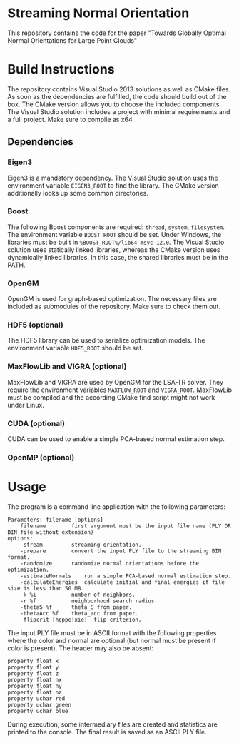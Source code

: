 # Streaming Normal Orientation
This repository contains the code for the paper "Towards Globally Optimal Normal Orientations for Large Point Clouds"

# Build Instructions
The repository contains Visual Studio 2013 solutions as well as CMake files. As soon as the dependencies are fulfilled, the code should build out of the box. The CMake version allows you to choose the included components. The Visual Studio solution includes a project with minimal requirements and a full project. Make sure to compile as x64.

## Dependencies
### Eigen3
Eigen3 is a mandatory dependency. The Visual Studio solution uses the environment variable `EIGEN3_ROOT` to find the library. The CMake version additionally looks up some common directories.

### Boost
The following Boost components are required: `thread`, `system`, `filesystem`. The environment variable `BOOST_ROOT` should be set. Under Windows, the libraries must be built in `%BOOST_ROOT%/lib64-msvc-12.0`. The Visual Studio solution uses statically linked libraries, whereas the CMake version uses dynamically linked libraries. In this case, the shared libraries must be in the PATH.

### OpenGM
OpenGM is used for graph-based optimization. The necessary files are included as submodules of the repository. Make sure to check them out.

### HDF5 (optional)
The HDF5 library can be used to serialize optimization models. The environment variable `HDF5_ROOT` should be set.

### MaxFlowLib and VIGRA (optional)
MaxFlowLib and VIGRA are used by OpenGM for the LSA-TR solver. They require the environment variables `MAXFLOW_ROOT` and `VIGRA_ROOT`. MaxFlowLib must be compiled and the according CMake find script might not work under Linux.

### CUDA (optional)
CUDA can be used to enable a simple PCA-based normal estimation step.

### OpenMP (optional)

# Usage
The program is a command line application with the following parameters:

```
Parameters: filename [options]
	filename        first argument must be the input file name (PLY OR BIN file without extension)
options:
	-stream         streaming orientation.
	-prepare        convert the input PLY file to the streaming BIN format.
	-randomize      randomize normal orientations before the optimization.
	-estimateNormals    run a simple PCA-based normal estimation step.
	-calculateEnergies  calculate initial and final energies if file size is less than 50 MB.
	-k %i           number of neighbors.
	-r %f           neighborhood search radius.
	-thetaS %f      theta_S from paper.
	-thetaAcc %f    theta_acc from paper.
	-flipcrit [hoppe|xie]  flip criterion.
```

The input PLY file must be in ASCII format with the following properties where the color and normal are optional (but normal must be present if color is present). The header may also be absent:

```
property float x
property float y
property float z
property float nx
property float ny
property float nz
property uchar red
property uchar green
property uchar blue
```

During execution, some intermediary files are created and statistics are printed to the console. The final result is saved as an ASCII PLY file.